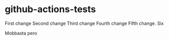 # github-actions-tests

First change
Second change
Third change
Fourth change
Fifth change.
Six

Mobbasta pero